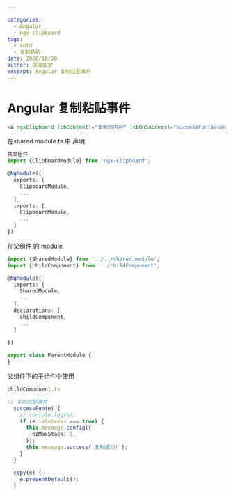 ```yaml
---

categories:
  - Angular
  - ngx-clipboard
tags:
  - antd
  - 复制粘贴  
date: 2020/10/20
author: 深海如梦
excerpt: Angular 复制粘贴事件
---
```




# Angular 复制粘贴事件

```html
<a ngxClipboard [cbContent]="复制的内容" (cbOnSuccess)="successFun($event)" (click)="copy($event)">复制粘贴事件</a>
```



在shared.module.ts 中 声明  

```typescript
共享组件
import {ClipboardModule} from 'ngx-clipboard';

@NgModule({
  exports: [
    ClipboardModule,
    ...
  ],
  imports: [
    ClipboardModule,
    ...
  ]
})

```



在父组件 的 module

```typescript
import {SharedModule} from '../../shared.module';
import {childComponent} from '../childComponent';

@NgModule({
  imports: [
    SharedModule,
    ...
  ],
  declarations: [
    childComponent,
    ...
  ]
      
})

export class ParentModule {
}
```



父组件下的子组件中使用

```typescript
childComponent.ts

// 复制粘贴事件
  successFun(e) {
    // console.log(e);
    if (e.isSuccess === true) {
      this.message.config({
        nzMaxStack: 1,
      });
      this.message.success('复制成功!');
    }
  }

  copy(e) {
    e.preventDefault();
  }
```





